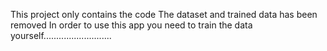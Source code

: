 This project only contains the code
The dataset and trained data has been removed
In order to use this app you need to train the data yourself...........................
